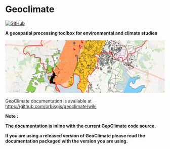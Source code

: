 # Geoclimate

[![GitHub](https://img.shields.io/github/license/orbisgis/h2gis.svg)](https://github.com/orbisgis/geoclimate/blob/master/LICENSE.md)

**A geospatial processing toolbox for environmental and climate studies**

![bandeau_geoclimate](./resources/images/bandeau_geoclimate.png)

GeoClimate documentation is available at https://github.com/orbisgis/geoclimate/wiki

**Note :**

**The documentation is inline with the current GeoClimate code source.**

**If you are using a released version of GeoClimate please read the documentation packaged with the version you are
using.**
